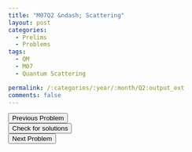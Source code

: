 ```yaml
---
title: "M07Q2 &ndash; Scattering"
layout: post
categories:
  - Prelims
  - Problems
tags:
  - QM
  - M07
  - Quantum Scattering

permalink: /:categories/:year/:month/Q2:output_ext
comments: false
---
```

<object data="2007M2Q.pdf" type="application/pdf" width="100%" height="500"></object>

<div class='navbar'>
	<div float='left'><button onclick="window.location='Q1.html'" >Previous Problem</button></div>
	<div float='center'><button onclick="window.location='https://princetonprelim.com/prelim/19/'">Check for solutions</button></div>
	<div float='right'><button onclick="window.location='Q3.html'" > Next Problem</button></div>
</div>
